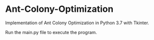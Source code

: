# Ant-Colony-Optimization
Implementation of Ant Colony Optimization in Python 3.7 with Tkinter.

Run the main.py file to execute the program.
